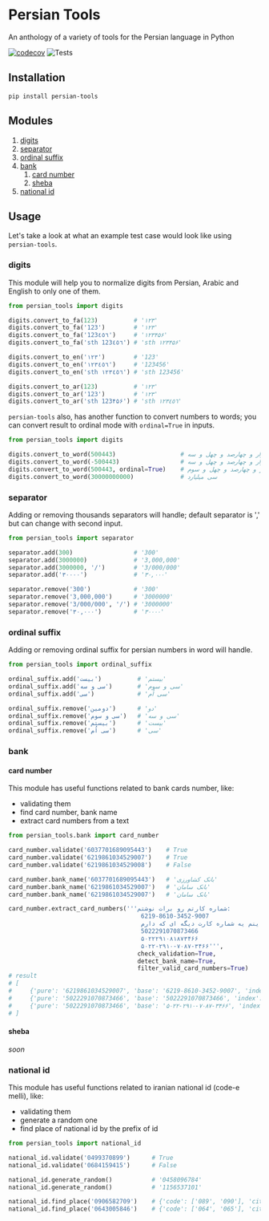 # Persian Tools

An anthology of a variety of tools for the Persian language in Python

[![codecov](https://codecov.io/gh/persian-tools/py-persian-tools/branch/master/graph/badge.svg?token=0M7JehkAWU)](https://codecov.io/gh/persian-tools/py-persian-tools)
![Tests](https://github.com/persian-tools/py-persian-tools/workflows/Test/badge.svg)

## Installation

`pip install persian-tools`

## Modules

1. [digits](#digits)
2. [separator](#separator)
3. [ordinal suffix](#ordinal-suffix)
4. [bank](#bank)
    1. [card number](#card-number)
    2. [sheba](#sheba)
5. [national id](#national-id)

## Usage
Let's take a look at what an example test case would look like using `persian-tools`.

### digits
This module will help you to normalize digits from Persian, Arabic and English to only one of them.

```python
from persian_tools import digits

digits.convert_to_fa(123)          # '۱۲۳'
digits.convert_to_fa('123')        # '۱۲۳'
digits.convert_to_fa('123٤٥٦')     # '۱۲۳۴۵۶'
digits.convert_to_fa('sth 123٤٥٦') # 'sth ۱۲۳۴۵۶'

digits.convert_to_en('۱۲۳')        # '123'
digits.convert_to_en('۱۲۳٤٥٦')     # '123456'
digits.convert_to_en('sth ۱۲۳٤٥٦') # 'sth 123456'

digits.convert_to_ar(123)          # '۱۲۳'
digits.convert_to_ar('123')        # '۱۲۳'
digits.convert_to_ar('sth 123۴۵۶') # 'sth ۱۲۳٤٥٦'
```

`persian-tools` also, has another function to convert numbers to words; you can convert result to ordinal mode with `ordinal=True` in inputs.
```python
from persian_tools import digits

digits.convert_to_word(500443)                  # پانصد هزار و چهارصد و چهل و سه
digits.convert_to_word(-500443)                 # منفی پانصد هزار و چهارصد و چهل و سه
digits.convert_to_word(500443, ordinal=True)    # پانصد هزار و چهارصد و چهل و سوم
digits.convert_to_word(30000000000)             # سی میلیارد
```

### separator
Adding or removing thousands separators will handle; default separator is ',' but can change with second input.

```python
from persian_tools import separator

separator.add(300)                 # '300'
separator.add(3000000)             # '3,000,000'
separator.add(3000000, '/')        # '3/000/000'
separator.add('۳۰۰۰۰')             # '۳۰,۰۰۰'

separator.remove('300')            # '300'
separator.remove('3,000,000')      # '3000000'
separator.remove('3/000/000', '/') # '3000000'
separator.remove('۳۰,۰۰۰')         # '۳۰۰۰۰'
```

### ordinal suffix
Adding or removing ordinal suffix for persian numbers in word will handle.

```python
from persian_tools import ordinal_suffix

ordinal_suffix.add('بیست')          # 'بیستم'
ordinal_suffix.add('سی و سه')       # 'سی و سوم'
ordinal_suffix.add('سی')            # 'سی اُم'

ordinal_suffix.remove('دومین')      # 'دو'
ordinal_suffix.remove('سی و سوم')   # 'سی و سه'
ordinal_suffix.remove('بیستم')      # 'بیست'
ordinal_suffix.remove('سی اُم')      # 'سی'
```

### bank
#### card number
This module has useful functions related to bank cards number, like:
* validating them
* find card number, bank name
* extract card numbers from a text

```python
from persian_tools.bank import card_number

card_number.validate('6037701689095443')    # True
card_number.validate('6219861034529007')    # True
card_number.validate('6219861034529008')    # False

card_number.bank_name('6037701689095443')   # 'بانک کشاورزی'
card_number.bank_name('6219861034529007')   # 'بانک سامان'
card_number.bank_name('6219861034529007')   # 'بانک سامان'

card_number.extract_card_numbers('''شماره کارتم رو برات نوشتم:
                                     6219-8610-3452-9007
                                     اینم یه شماره کارت دیگه ای که دارم
                                     5022291070873466
                                     ۵۰۲۲۲۹۱۰۸۱۸۷۳۴۶۶
                                     ۵۰۲۲-۲۹۱۰-۷۰۸۷-۳۴۶۶''',            # first argument is a text
                                    check_validation=True,              # a boolean that define you need only valid card numbers in result, default: True
                                    detect_bank_name=True,              # this will add bank name in result, default: False
                                    filter_valid_card_numbers=True)     # just valid card numbers will be in result; be careful to `check_validation` be also True, default: True
# result
# [
#     {'pure': '6219861034529007', 'base': '6219-8610-3452-9007', 'index': 1, 'is_valid': True, 'bank_name': 'بانک سامان'},
#     {'pure': '5022291070873466', 'base': '5022291070873466', 'index': 2, 'is_valid': True, 'bank_name': 'بانک پاسارگاد'},
#     {'pure': '5022291070873466', 'base': '۵۰۲۲-۲۹۱۰-۷۰۸۷-۳۴۶۶', 'index': 4, 'is_valid': True, 'bank_name': 'بانک پاسارگاد'}
# ]
```

#### sheba
*soon*

### national id
This module has useful functions related to iranian national id (code-e melli), like:
* validating them
* generate a random one
* find place of national id by the prefix of id

```python
from persian_tools import national_id

national_id.validate('0499370899')      # True
national_id.validate('0684159415')      # False

national_id.generate_random()           # '0458096784'
national_id.generate_random()           # '1156537101'

national_id.find_place('0906582709')    # {'code': ['089', '090'], 'city': 'کاشمر', 'province': 'خراسان رضوی'}
national_id.find_place('0643005846')    # {'code': ['064', '065'], 'city': 'بیرجند', 'province': 'خراسان جنوبی'}
```
